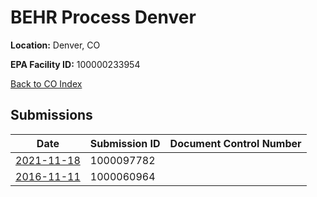 # BEHR Process Denver

**Location:** Denver, CO

**EPA Facility ID:** 100000233954

[Back to CO Index](../../index.md)

## Submissions

| Date | Submission ID | Document Control Number |
|------|--------------|-------------------------|
| [2021-11-18](submissions/1000097782.md) | 1000097782 |  |
| [2016-11-11](submissions/1000060964.md) | 1000060964 |  |
